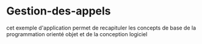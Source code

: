# Gestion-des-appels
cet exemple d'application permet de recapituler les concepts de base de la programmation orienté objet et de la conception logiciel
